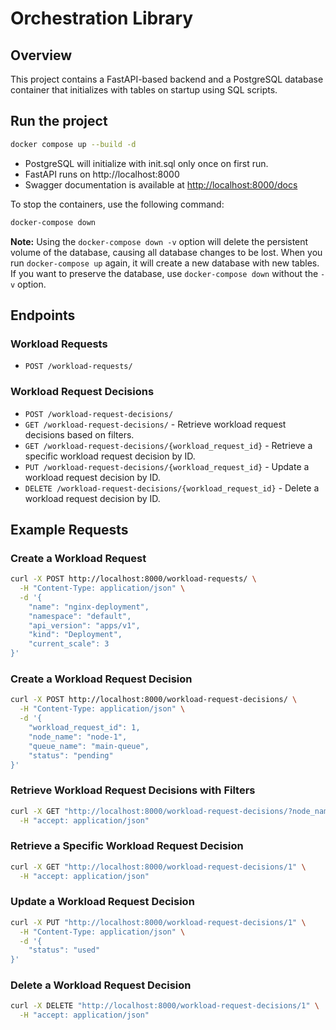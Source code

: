 # Orchestration Library

## Overview

This project contains a FastAPI-based backend and a PostgreSQL database container that initializes with tables on startup using SQL scripts.

## Run the project

```bash
docker compose up --build -d
```
- PostgreSQL will initialize with init.sql only once on first run.
- FastAPI runs on http://localhost:8000
- Swagger documentation is available at [http://localhost:8000/docs](http://localhost:8000/docs)

To stop the containers, use the following command:

```bash
docker-compose down
```

**Note:** Using the `docker-compose down -v` option will delete the persistent volume of the database, causing all database changes to be lost. When you run `docker-compose up` again, it will create a new database with new tables. If you want to preserve the database, use `docker-compose down` without the `-v` option.

## Endpoints

### Workload Requests
- `POST /workload-requests/`

### Workload Request Decisions
- `POST /workload-request-decisions/`
- `GET /workload-request-decisions/` - Retrieve workload request decisions based on filters.
- `GET /workload-request-decisions/{workload_request_id}` - Retrieve a specific workload request decision by ID.
- `PUT /workload-request-decisions/{workload_request_id}` - Update a workload request decision by ID.
- `DELETE /workload-request-decisions/{workload_request_id}` - Delete a workload request decision by ID.

## Example Requests

### Create a Workload Request
```bash
curl -X POST http://localhost:8000/workload-requests/ \
  -H "Content-Type: application/json" \
  -d '{
    "name": "nginx-deployment",
    "namespace": "default",
    "api_version": "apps/v1",
    "kind": "Deployment",
    "current_scale": 3
}'
```

### Create a Workload Request Decision
```bash
curl -X POST http://localhost:8000/workload-request-decisions/ \
  -H "Content-Type: application/json" \
  -d '{
    "workload_request_id": 1,
    "node_name": "node-1",
    "queue_name": "main-queue",
    "status": "pending"
}'
```

### Retrieve Workload Request Decisions with Filters
```bash
curl -X GET "http://localhost:8000/workload-request-decisions/?node_name=node-1&status=pending" \
  -H "accept: application/json"
```

### Retrieve a Specific Workload Request Decision
```bash
curl -X GET "http://localhost:8000/workload-request-decisions/1" \
  -H "accept: application/json"
```

### Update a Workload Request Decision
```bash
curl -X PUT "http://localhost:8000/workload-request-decisions/1" \
  -H "Content-Type: application/json" \
  -d '{
    "status": "used"
}'
```

### Delete a Workload Request Decision
```bash
curl -X DELETE "http://localhost:8000/workload-request-decisions/1" \
  -H "accept: application/json"
```